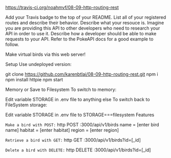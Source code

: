 https://travis-ci.org/noahmvf/08-09-http-routing-rest

Add your Travis badge to the top of your README. List all of your registered routes and describe their behavior. Describe what your resouce is. Imagine you are providing this API to other developers who need to research your API in order to use it. Describe how a developer should be able to make requests to your API. Refer to the PokeAPI docs for a good example to follow.

Make virtual birds via this web server!

Setup
Use undeployed version:

git clone https://github.com/karenbtlai/08-09-http-routing-rest.git
npm i
npm install httpie
npm start

Memory or Save to Filesystem
To switch to memory:

Edit variable STORAGE in .env file to anything else
To switch back to FileSystem storage:

Edit variable STORAGE in .env file to STORAGE===filesystem
Features

`Make a bird with POST:`
http POST :3000/api/v1/birds name = [enter bird name] habitat = [enter habitat] region = [enter region]

`Retrieve a bird with GET:`
http GET :3000/api/v1/birds?id=[_id]

`Delete a bird with DELETE:`
http DELETE :3000/api/v1/birds?id=[_id]
